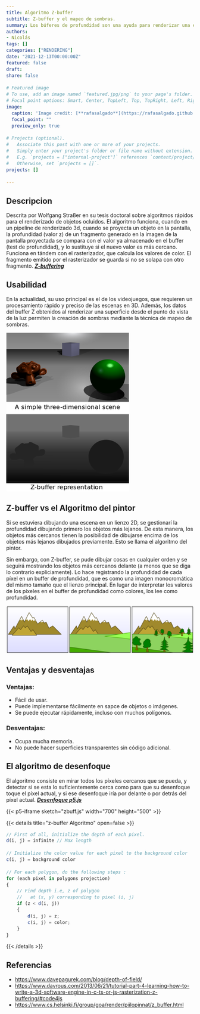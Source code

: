 ```yaml
---
title: Algoritmo Z-buffer
subtitle: Z-buffer y el mapeo de sombras.
summary: Los búferes de profundidad son una ayuda para renderizar una escena y garantizar que los polígonos correctos oculten adecuadamente a otros polígonos, tambien son arte de la memoria de un adaptador de video encargada de gestionar las coordenadas de profundidad de las imágenes en los gráficos en tres dimensiones (3-D).
authors:
- Nicolás
tags: []
categories: ["RENDERING"]
date: "2021-12-13T00:00:00Z"
featured: false
draft: 
share: false

# Featured image
# To use, add an image named `featured.jpg/png` to your page's folder.
# Focal point options: Smart, Center, TopLeft, Top, TopRight, Left, Right, BottomLeft, Bottom, BottomRight
image:
  caption: 'Image credit: [**rafasalgado**](https://rafasalgado.github.io/personal/projects/ilusionoptica/ilusion.html)'
  focal_point: ""
  preview_only: true

# Projects (optional).
#   Associate this post with one or more of your projects.
#   Simply enter your project's folder or file name without extension.
#   E.g. `projects = ["internal-project"]` references `content/project/deep-learning/index.md`.
#   Otherwise, set `projects = []`.
projects: []

---
```


## Descripcion

Descrita por Wolfgang Straßer en su tesis doctoral sobre algoritmos rápidos para el renderizado de objetos ocluidos. El algoritmo funciona, cuando en un pipeline de renderizado 3d, cuando se proyecta un objeto en la pantalla, la profundidad (valor z) de un fragmento generado en la imagen de la pantalla proyectada se compara con el valor ya almacenado en el buffer (test de profundidad), y lo sustituye si el nuevo valor es más cercano. Funciona en tándem con el rasterizador, que calcula los valores de color. El fragmento emitido por el rasterizador se guarda si no se solapa con otro fragmento. _[**Z-buffering**](https://en.wikipedia.org/wiki/Z-buffering)_

## Usabilidad

 En la actualidad, su uso principal es el de los videojuegos, que requieren un procesamiento rápido y preciso de las escenas en 3D. Además, los datos del buffer Z obtenidos al renderizar una superficie desde el punto de vista de la luz permiten la creación de sombras mediante la técnica de mapeo de sombras.

![z-buffer.png](z-buffer.png)

## Z-buffer vs el Algoritmo del pintor

Si se estuviera dibujando una escena en un lienzo 2D, se gestionarí la profundidad dibujando primero los objetos más lejanos. De esta manera, los objetos más cercanos tienen la posibilidad de dibujarse encima de los objetos más lejanos dibujados previamente. Esto se llama el algoritmo del pintor.

Sin embargo, con Z-buffer, se pude dibujar cosas en cualquier orden y se seguirá mostrando los objetos más cercanos delante (a menos que se diga lo contrario expliciamente). Lo hace registrando la profundidad de cada píxel en un buffer de profundidad, que es como una imagen monocromática del mismo tamaño que el lienzo principal. En lugar de interpretar los valores de los píxeles en el buffer de profundidad como colores, los lee como profundidad.

![alg_pintor.png](alg_pintor.png)

## Ventajas y desventajas

### Ventajas:
- Fácil de usar.
- Puede implementarse fácilmente en sapce de objetos o imágenes.
- Se puede ejecutar rápidamente, incluso con muchos polígonos.
### Desventajas:
- Ocupa mucha memoria.
- No puede hacer superficies transparentes sin código adicional.

## El algoritmo de desenfoque

El algoritmo consiste en mirar todos los píxeles cercanos que se pueda, y detectar si se esta lo suficientemente cerca como para que su desenfoque toque el píxel actual, y si ese desenfoque iría por delante o por detrás del píxel actual. _[**Desenfoque p5.js**](https://editor.p5js.org/davepagurek/sketches/cmcqbj1II)_

{{< p5-iframe sketch="zbuff.js" width="700" height="500" >}}

{{< details title="z-buffer Algoritmo" open=false >}}
```js
// First of all, initialize the depth of each pixel.
d(i, j) = infinite // Max length

// Initialize the color value for each pixel to the background color
c(i, j) = background color

// For each polygon, do the following steps :
for (each pixel in polygons projection)
{
    // Find depth i.e, z of polygon
    //   at (x, y) corresponding to pixel (i, j)   
    if (z < d(i, j))
    {
        d(i, j) = z;
        c(i, j) = color;
    }
}

```
{{< /details >}}

## Referencias
- https://www.davepagurek.com/blog/depth-of-field/
- https://www.davrous.com/2013/06/21/tutorial-part-4-learning-how-to-write-a-3d-software-engine-in-c-ts-or-js-rasterization-z-buffering/#code4js
- https://www.cs.helsinki.fi/group/goa/render/piilopinnat/z_buffer.html